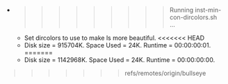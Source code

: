 * >>>>>>>>> Running inst-min-con-dircolors.sh ...
  * Set dircolors to use  to make ls more beautiful.
<<<<<<< HEAD
  * Disk size = 915704K. Space Used = 24K. Runtime = 00:00:00:01.
=======
  * Disk size = 1142968K. Space Used = 24K. Runtime = 00:00:00:00.
>>>>>>> refs/remotes/origin/bullseye
